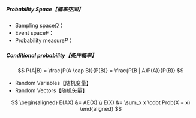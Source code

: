 ##### Probability Space【概率空间】
* Sampling space$\Omega$：
* Event space$F$：
* Probability measure$P$：


##### Conditional probability【条件概率】
$$
P(A|B) = \frac{P(A \cap B)}{P(B)} = \frac{P(B | A)P(A)}{P(B)}
$$

* Random Variables【随机变量】
* Random Vectors【随机矢量】


$$
\begin{aligned}
E(AX) &= AE(X) \\
E(X)  &= \sum_x x \cdot Prob(X = x)
\end{aligned}
$$


